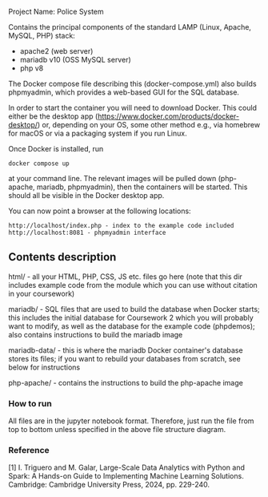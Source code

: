  Project Name: Police System

Contains the principal components of the standard LAMP (Linux, Apache, MySQL, PHP) stack:
- apache2 (web server)
- mariadb v10 (OSS MySQL server)
- php v8


The Docker compose file describing this (docker-compose.yml) also builds phpmyadmin, which provides a web-based GUI for the SQL database.

In order to start the container you will need to download Docker. This could either be the desktop app (https://www.docker.com/products/docker-desktop/) or, depending on your OS, some other method e.g., via homebrew for macOS or via a packaging system if you run Linux.

Once Docker is installed, run

	docker compose up

at your command line. The relevant images will be pulled down (php-apache, mariadb, phpmyadmin), then the containers will be started. This should all be visible in the Docker desktop app.

You can now point a browser at the following locations:

	http://localhost/index.php - index to the example code included
	http://localhost:8081 - phpmyadmin interface

## Contents description

html/ - all your HTML, PHP, CSS, JS etc. files go here (note that this dir includes example code from the module which you can use without citation in your coursework)

mariadb/ - SQL files that are used to build the database when Docker starts; this includes the initial database for Coursework 2 which you will probably want to modify, as well as the database for the example code (phpdemos); also contains instructions to build the mariadb image

mariadb-data/ - this is where the mariadb Docker container's database stores its files; if you want to rebuild your databases from scratch, see below for instructions

php-apache/ - contains the instructions to build the php-apache image


### How to run ###
All files are in the jupyter notebook format. Therefore, just run the file from top to bottom unless specified in the above file structure diagram.

### Reference ###
[1] I. Triguero and M. Galar, Large-Scale Data Analytics with Python and Spark: A Hands-on Guide to Implementing Machine Learning Solutions. Cambridge: Cambridge University Press, 2024, pp. 229-240. 
